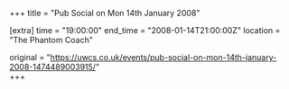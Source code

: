 +++
title = "Pub Social on Mon 14th January 2008"

[extra]
time = "19:00:00"
end_time = "2008-01-14T21:00:00Z"
location = "The Phantom Coach"

original = "https://uwcs.co.uk/events/pub-social-on-mon-14th-january-2008-1474489003915/"    
+++



